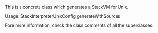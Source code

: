 This is a concrete class which generates a StackVM for Unix.

Usage: 
StackInterpreterUnixConfig generateWithSources


Fore more information, check the class comments of all the superclasses.
